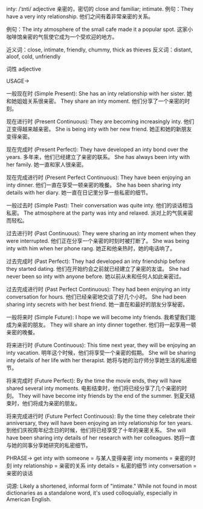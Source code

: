 inty: /ˈɪnti/
adjective
亲密的，密切的
close and familiar; intimate.
例句：They have a very inty relationship. 他们之间有着非常亲密的关系。

例句：The inty atmosphere of the small cafe made it a popular spot. 这家小咖啡馆亲密的气氛使它成为一个受欢迎的地方。

近义词：close, intimate, friendly, chummy, thick as thieves
反义词：distant, aloof, cold, unfriendly

词性
adjective


USAGE->

一般现在时 (Simple Present):
She has an inty relationship with her sister. 她和她姐姐关系很亲密。
They share an inty moment. 他们分享了一个亲密的时刻。

现在进行时 (Present Continuous):
They are becoming increasingly inty. 他们正变得越来越亲密。
She is being inty with her new friend. 她正和她的新朋友变得亲密。

现在完成时 (Present Perfect):
They have developed an inty bond over the years. 多年来，他们已经建立了亲密的联系。
She has always been inty with her family. 她一直和家人很亲密。

现在完成进行时 (Present Perfect Continuous):
They have been enjoying an inty dinner. 他们一直在享受一顿亲密的晚餐。
She has been sharing inty details with her diary. 她一直在日记里分享一些私密的细节。

一般过去时 (Simple Past):
Their conversation was quite inty. 他们的谈话相当私密。
The atmosphere at the party was inty and relaxed. 派对上的气氛亲密而轻松。


过去进行时 (Past Continuous):
They were sharing an inty moment when they were interrupted.  他们正在分享一个亲密的时刻时被打断了。
She was being inty with him when her phone rang. 她正和他亲热时，她的电话响了。

过去完成时 (Past Perfect):
They had developed an inty friendship before they started dating. 他们在开始约会之前就已经建立了亲密的友谊。
She had never been so inty with anyone before. 她以前从未和任何人如此亲密过。

过去完成进行时 (Past Perfect Continuous):
They had been enjoying an inty conversation for hours. 他们已经亲密地交谈了好几个小时。
She had been sharing inty secrets with her best friend. 她一直在和最好的朋友分享秘密。

一般将来时 (Simple Future):
I hope we will become inty friends. 我希望我们能成为亲密的朋友。
They will share an inty dinner together. 他们将一起享用一顿亲密的晚餐。

将来进行时 (Future Continuous):
This time next year, they will be enjoying an inty vacation. 明年这个时候，他们将享受一个亲密的假期。
She will be sharing inty details of her life with her therapist. 她将与她的治疗师分享她生活的私密细节。

将来完成时 (Future Perfect):
By the time the movie ends, they will have shared several inty moments. 电影结束时，他们将已经分享了几个亲密的时刻。
They will have become inty friends by the end of the summer. 到夏天结束时，他们将成为亲密的朋友。

将来完成进行时 (Future Perfect Continuous):
By the time they celebrate their anniversary, they will have been enjoying an inty relationship for ten years. 到他们庆祝周年纪念日的时候，他们将已经享受了十年的亲密关系。
She will have been sharing inty details of her research with her colleagues. 她将一直与她的同事分享她研究的私密细节。


PHRASE->
get inty with someone = 与某人变得亲密
inty moments = 亲密的时刻
inty relationship = 亲密的关系
inty details = 私密的细节
inty conversation = 亲密的谈话

词源:  Likely a shortened, informal form of "intimate."  While not found in most dictionaries as a standalone word, it's used colloquially, especially in American English.
